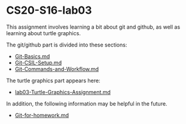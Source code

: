 # CS20-S16-lab03

This assignment involves learning a bit about git and github, as well as learning about turtle graphics.

The git/github part is divided into these sections:

* [Git-Basics.md](Git-Basics.md)
* [Git-CSIL-Setup.md](Git-CSIL-Setup.md)	
* [Git-Commands-and-Workflow.md](Git-Commands-and-Workflow.md)

The turtle graphics part appears here:

* [lab03-Turtle-Graphics-Assignment.md](lab03-Turtle-Graphics-Assignment.md)

In addition, the following information may be helpful in the future.

* [Git-for-homework.md](Git-for-homework.md)
